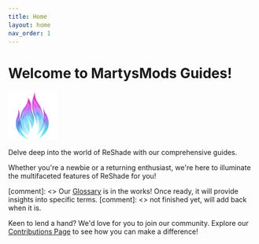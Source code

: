 ```yaml
---
title: Home
layout: home
nav_order: 1
---
```

# Welcome to MartysMods Guides!
<img style="max-width: 100px" src="./assets/mmlogo350.png"/>

Delve deep into the world of ReShade with our comprehensive guides.

Whether you're a newbie or a returning enthusiast, we're here to illuminate the multifaceted features of ReShade for you!

[comment]: <> Our [Glossary](./docs/glossary.html) is in the works! Once ready, it will provide insights into specific terms.
[comment]: <> not finished yet, will add back when it is.

Keen to lend a hand? We'd love for you to join our community. Explore our [Contributions Page](./docs/contribute.html) to see how you can make a difference!
